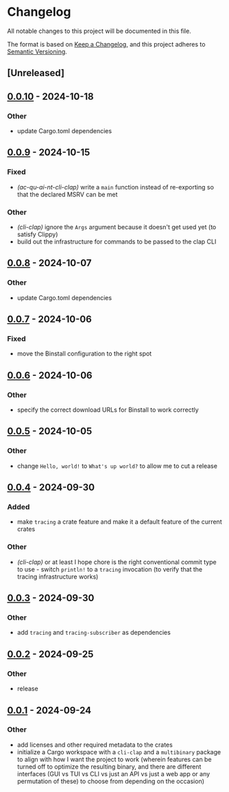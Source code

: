 # Changelog

All notable changes to this project will be documented in this file.

The format is based on [Keep a Changelog](https://keepachangelog.com/en/1.0.0/),
and this project adheres to [Semantic Versioning](https://semver.org/spec/v2.0.0.html).

## [Unreleased]

## [0.0.10](https://github.com/babichjacob/ac-qu-ai-nt/compare/ac-qu-ai-nt-cli-clap-v0.0.9...ac-qu-ai-nt-cli-clap-v0.0.10) - 2024-10-18

### Other

- update Cargo.toml dependencies

## [0.0.9](https://github.com/babichjacob/ac-qu-ai-nt/compare/ac-qu-ai-nt-cli-clap-v0.0.8...ac-qu-ai-nt-cli-clap-v0.0.9) - 2024-10-15

### Fixed

- *(ac-qu-ai-nt-cli-clap)* write a `main` function instead of re-exporting so that the declared MSRV can be met

### Other

- *(cli-clap)* ignore the `Args` argument because it doesn't get used yet (to satisfy Clippy)
- build out the infrastructure for commands to be passed to the clap CLI

## [0.0.8](https://github.com/babichjacob/ac-qu-ai-nt/compare/ac-qu-ai-nt-cli-clap-v0.0.7...ac-qu-ai-nt-cli-clap-v0.0.8) - 2024-10-07

### Other

- update Cargo.toml dependencies

## [0.0.7](https://github.com/babichjacob/ac-qu-ai-nt/compare/ac-qu-ai-nt-cli-clap-v0.0.6...ac-qu-ai-nt-cli-clap-v0.0.7) - 2024-10-06

### Fixed

- move the Binstall configuration to the right spot

## [0.0.6](https://github.com/babichjacob/ac-qu-ai-nt/compare/ac-qu-ai-nt-cli-clap-v0.0.5...ac-qu-ai-nt-cli-clap-v0.0.6) - 2024-10-06

### Other

- specify the correct download URLs for Binstall to work correctly

## [0.0.5](https://github.com/babichjacob/ac-qu-ai-nt/compare/ac-qu-ai-nt-cli-clap-v0.0.4...ac-qu-ai-nt-cli-clap-v0.0.5) - 2024-10-05

### Other

- change `Hello, world!` to `What's up world?` to allow me to cut a release

## [0.0.4](https://github.com/babichjacob/ac-qu-ai-nt/compare/ac-qu-ai-nt-cli-clap-v0.0.3...ac-qu-ai-nt-cli-clap-v0.0.4) - 2024-09-30

### Added

- make `tracing` a crate feature and make it a default feature of the current crates

### Other

- *(cli-clap)* or at least I hope chore is the right conventional commit type to use - switch `println!` to a `tracing` invocation (to verify that the tracing infrastructure works)

## [0.0.3](https://github.com/babichjacob/ac-qu-ai-nt/compare/ac-qu-ai-nt-cli-clap-v0.0.2...ac-qu-ai-nt-cli-clap-v0.0.3) - 2024-09-30

### Other

- add `tracing` and `tracing-subscriber` as dependencies

## [0.0.2](https://github.com/babichjacob/ac-qu-ai-nt/compare/ac-qu-ai-nt-cli-clap-v0.0.1...ac-qu-ai-nt-cli-clap-v0.0.2) - 2024-09-25

### Other

- release

## [0.0.1](https://github.com/babichjacob/ac-qu-ai-nt/releases/tag/ac-qu-ai-nt-cli-clap-v0.0.1) - 2024-09-24

### Other

- add licenses and other required metadata to the crates
- initialize a Cargo workspace with a `cli-clap` and a `multibinary` package to align with how I want the project to work (wherein features can be turned off to optimize the resulting binary, and there are different interfaces (GUI vs TUI vs CLI vs just an API vs just a web app or any permutation of these) to choose from depending on the occasion)
